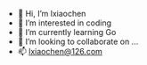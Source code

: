 - 👋 Hi, I’m lxiaochen
- 👀 I’m interested in coding
- 🌱 I’m currently learning Go
- 💞️ I’m looking to collaborate on ...
- 📫 lxiaochen@126.com

<!---
xiaodirk/xiaodirk is a ✨ special ✨ repository because its `README.md` (this file) appears on your GitHub profile.
You can click the Preview link to take a look at your changes.
--->
